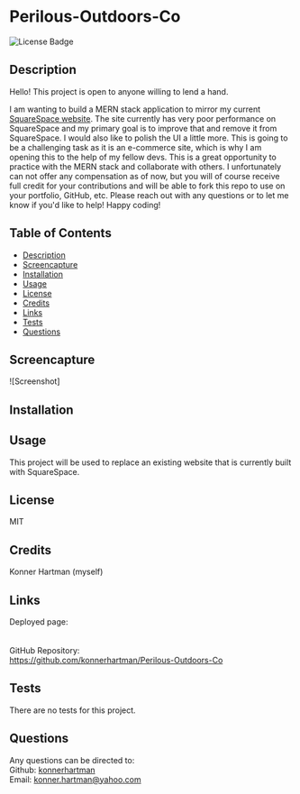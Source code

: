 # Perilous-Outdoors-Co
  ![License Badge](https://img.shields.io/badge/License-MIT-green.svg)
  
  ## Description
  
  Hello! This project is open to anyone willing to lend a hand. 

  I am wanting to build a MERN stack application to mirror my current [SquareSpace website](https://www.perilousoutdoors.com/). The site currently has very poor performance on SquareSpace and my primary goal is to improve that and remove it from SquareSpace. I would also like to polish the UI a little more. This is going to be a challenging task as it is an e-commerce site, which is why I am opening this to the help of my fellow devs. This is a great opportunity to practice with the MERN stack and collaborate with others. I unfortunately can not offer any compensation as of now, but you will of course receive full credit for your contributions and will be able to fork this repo to use on your portfolio, GitHub, etc. Please reach out with any questions or to let me know if you'd like to help! Happy coding!
  
  ## Table of Contents
  - [Description](#)
  - [Screencapture](#screencapture)
  - [Installation](#installation)
  - [Usage](#usage)
  - [License](#license)
  - [Credits](#credits)
  - [Links](#links)
  - [Tests](#tests)
  - [Questions](#questions)
  
  ## Screencapture
  ![Screenshot]

  ## Installation
  
  ## Usage
  This project will be used to replace an existing website that is currently built with SquareSpace. 
  
  ## License
  MIT
  
  ## Credits
  Konner Hartman (myself)

  ## Links
  Deployed page: 
  </br>
  </br>
  </br>
  GitHub Repository:
  </br>
  https://github.com/konnerhartman/Perilous-Outdoors-Co
  
  ## Tests
  There are no tests for this project.
  
  ## Questions
  Any questions can be directed to:
  <br/>
  Github: [konnerhartman](https://github.com/konnerhartman)
  <br/>
  Email: konner.hartman@yahoo.com
